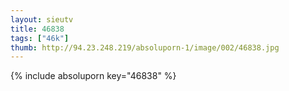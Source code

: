 ```yaml
--- 
layout: sieutv
title: 46838
tags: ["46k"]
thumb: http://94.23.248.219/absoluporn-1/image/002/46838.jpg
---
```

{% include absoluporn key="46838" %} 
